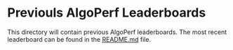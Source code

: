 # Previouls AlgoPerf Leaderboards

This directory will contain previous AlgoPerf leaderboards. The most recent leaderboard can be found in the [README.md](../README.md) file.
